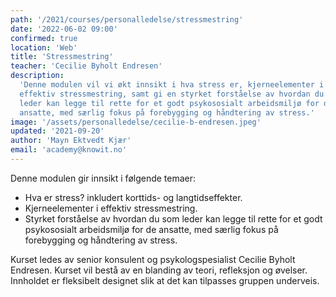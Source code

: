 ```yaml
---
path: '/2021/courses/personalledelse/stressmestring'
date: '2022-06-02 09:00'
confirmed: true
location: 'Web'
title: 'Stressmestring'
teacher: 'Cecilie Byholt Endresen'
description:
  'Denne modulen vil vi økt innsikt i hva stress er, kjerneelementer i
  effektiv stressmestring, samt gi en styrket forståelse av hvordan du som
  leder kan legge til rette for et godt psykososialt arbeidsmiljø for de
  ansatte, med særlig fokus på forebygging og håndtering av stress.'
image: '/assets/personalledelse/cecilie-b-endresen.jpeg'
updated: '2021-09-20'
author: 'Mayn Ektvedt Kjær'
email: 'academy@knowit.no'
---
```


Denne modulen gir innsikt i følgende temaer:

- Hva er stress? inkludert korttids- og langtidseffekter.
- Kjerneelementer i effektiv stressmestring.
- Styrket forståelse av hvordan du som leder kan legge til rette for et godt
  psykososialt arbeidsmiljø for de ansatte, med særlig fokus på forebygging og
  håndtering av stress.

Kurset ledes av senior konsulent og psykologspesialist Cecilie Byholt
Endresen. Kurset vil bestå av en blanding av teori, refleksjon og øvelser.
Innholdet er fleksibelt designet slik at det kan tilpasses gruppen underveis.
